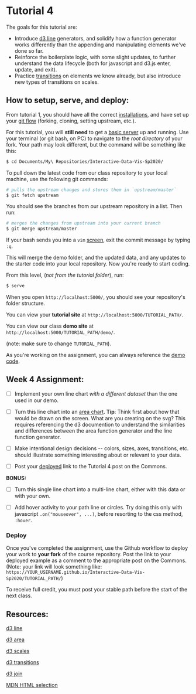 # Tutorial 4

The goals for this tutorial are:

- Introduce [d3 line](https://github.com/d3/d3-shape#lines) generators, and solidify how a function generator works differently than the appending and manipulating elements we've done so far.
- Reinforce the boilerplate logic, with some slight updates, to further understand the data lifecycle (both for javascript and d3.js enter, update, and exit).
- Practice [transitions](https://github.com/d3/d3-transition) on elements we know already, but also introduce new types of transitions on scales.

## How to setup, serve, and deploy:

From tutorial 1, you should have all the correct [installations](../README.md#setup), and have set up your [git flow](../GIT_SETUP.md) (forking, cloning, setting upstream, etc.). 

For this tutorial, you will **still need** to get a [basic server](../BASIC_SERVER.md) up and running. Use your terminal (or git bash, on PC) to navigate to the _root directory_ of your fork. Your path may look different, but the command will be something like this:

```sh
$ cd Documents/My\ Repositories/Interactive-Data-Vis-Sp2020/
```

To pull down the latest code from our class repository to your local machine, use the following git commands: 

```sh
# pulls the upstream changes and stores them in `upstream/master`
$ git fetch upstream
```
You should see the branches from our upstream repository in a list. Then run:
```sh
# merges the changes from upstream into your current branch
$ git merge upstream/master
```
If your bash sends you into a `vim` [screen](https://computers.tutsplus.com/tutorials/vim-for-beginners--cms-21118), exit the commit message by typing `:q`. 

This will merge the demo folder, and the updated data, and any updates to the starter code into your local repository. Now you're ready to start coding.

From this level, (_not from the tutorial folder_), run:

```sh
$ serve
``` 

When you open `http://localhost:5000/`, you should see your repository's folder structure. 

You can view your **tutorial site** at `http://localhost:5000/TUTORIAL_PATH/`. 

You can view our class **demo site** at `http://localhost:5000/TUTORIAL_PATH/demo/`.

(note: make sure to change `TUTORIAL_PATH`). 

As you're working on the assignment, you can always reference the [demo code](demo/).

## Week 4 Assignment:

- [ ] Implement your own line chart *with a different dataset* than the one used in our demo. 

- [ ] Turn this line chart into an [area chart](https://github.com/d3/d3-shape#areas). **Tip**: Think first about how that would be drawn on the screen. What are you creating on the svg? This requires referencing the d3 documention to understand the similarities and differences between the area function generator and the line function generator. 

- [ ] Make intentional design decisions -- colors, sizes, axes, transitions, etc. should illustrate something interesting about or relevant to your data. 

- [ ] Post your [deployed](#Deploy) link to the Tutorial 4 post on the Commons.

**BONUS:**

- [ ] Turn this single line chart into a multi-line chart, either with this data or with your own. 

- [ ] Add hover activity to your path line or circles. Try doing this only with javascript `.on("mouseover", ...)`, before resorting to the css method, `:hover`.

### Deploy

Once you've completed the assignment, use the Github workflow to deploy your work to **your fork** of the course repository. Post the link to your deployed example as a comment to the appropriate post on the Commons. (Note: your link will look something like: `https://YOUR_USERNAME.github.io/Interactive-Data-Vis-Sp2020/TUTORIAL_PATH/`)

To receive full credit, you must post your stable path before the start of the next class.

## Resources:

[d3 line](https://github.com/d3/d3-shape#lines)

[d3 area](https://github.com/d3/d3-shape#areas)

[d3 scales](https://github.com/d3/d3-scale)

[d3 transitions](https://github.com/d3/d3/blob/master/API.md#transitions-d3-transition)

[d3 join]((https://github.com/d3/d3-selection/blob/v1.4.1/README.md#selection_join))

[MDN HTML selection](https://developer.mozilla.org/en-US/docs/Web/HTML/Element/select)
